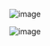
![image](https://user-images.githubusercontent.com/81428296/148630391-c26d9453-7aa0-4e21-a0f1-936ddaee5854.png)

![image](https://user-images.githubusercontent.com/81428296/148630394-13993f38-0721-40e7-ae84-5b3449513a03.png)
